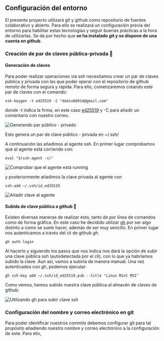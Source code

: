 ## Configuración del entorno 

El presente proyecto utilizará git y github como repositorio de fuentes colaborativo y abierto. Para ello se realizará un configuración previa del entorno para habilitar estas tecnologías y seguir buenas prácticas a la hora de utilizarlas. Se da por hecho que **se ha instalado git y se dispone de una cuenta en github**.   


### Creación de par de claves pública-privada :closed_lock_with_key:

#### Generación de claves

Para poder realizar operaciones via ssh necesitamos crear un par de claves pública y privada con las que poder operar con el repositorio de github remoto de forma segura y rápida. Para ello, comenzaremos creando este par de claves con el comando:   

```
ssh-keygen -t ed25519 -C "domin68914@gmail.com"
```

donde -t indica la firma, en este caso [ed25519](https://ed25519.cr.yp.to/index.html) y -C para añadir un comentario con nuestro correo.

![Generando par público - privado](/configuracion-entorno-img/generar-ssh-pair.png)

Esto genera un par de clave público - privada en ~/.ssh/

A continuación las añadimos al agente ssh. En primer lugar comprobamos que el agente está corriendo con:

```
eval "$(ssh-agent -s)"
```

![Comprobar que el agente está running](/configuracion-entorno-img/ssh-agent.png)

y posteriormente añadimos la clave privada al agente con 

```
ssh-add ~/.ssh/id_ed25519
```

![Añadir clave al agente](/configuracion-entorno-img/ssh-agent-add.png)


#### Subida de clave pública a github :key:

Existen diversas maneras de realizar esto, tanto de por línea de comandos como de forma gráfica. En este caso he decidido utilizar [gh](https://github.com/cli/cli) por ser algo distinto a como se suele hacer, además de ser muy sencillo. En primer lugar nos autenticamos a través del cli de github *gh*.

```
gh auth login
```
Al hacerlo y siguiendo los pasos que nos indica nos dará la opción de subir una clave pública ssh (autodetectada por el cli), con lo que ya habríamos subido la clave. Aun así, vamos a subirla de manera manual. Una vez autenticados con gh, podemos ejecutar:

```
gh ssh-key add ~/.ssh/id_ed25519.pub --title "Linux Mint MSI"
```

Como vemos, hemos subido nuestra clave pública al almacén de claves de github:

![Utilizando gh para subir clave ssh](/configuracion-entorno-img/gh-add-key-github.png)

### Configuración del nombre y correo electrónico en git

Para poder identificar nuestros *commits* debemos configurar git para tal propósito añadiendo nuestro nombre y correo electrónico a la configuración de este. Para ello,